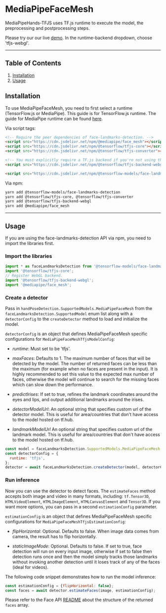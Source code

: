 # MediaPipeFaceMesh

MediaPipeHands-TFJS uses TF.js runtime to execute the model, the preprocessing and postprocessing steps.

Please try our our live [demo](https://storage.googleapis.com/tfjs-models/demos/face-landmarks-detection/index.html?model=mediapipe_facemesh).
In the runtime-backend dropdown, choose 'tfjs-webgl'.

--------------------------------------------------------------------------------

## Table of Contents

1.  [Installation](#installation)
2.  [Usage](#usage)

## Installation

To use MediaPipeFaceMesh, you need to first select a runtime (TensorFlow.js or MediaPipe).
This guide is for TensorFlow.js
runtime. The guide for MediaPipe runtime can be found
[here](https://github.com/tensorflow/tfjs-models/tree/master/face-landmarks-detection/src/mediapipe).

Via script tags:

```html
<!-- Require the peer dependencies of face-landmarks-detection. -->
<script src="https://cdn.jsdelivr.net/npm/@mediapipe/face_mesh"></script>
<script src="https://cdn.jsdelivr.net/npm/@tensorflow/tfjs-core"></script>
<script src="https://cdn.jsdelivr.net/npm/@tensorflow/tfjs-converter"></script>

<!-- You must explicitly require a TF.js backend if you're not using the TF.js union bundle. -->
<script src="https://cdn.jsdelivr.net/npm/@tensorflow/tfjs-backend-webgl"></script>

<script src="https://cdn.jsdelivr.net/npm/@tensorflow-models/face-landmarks-detection"></script>
```

Via npm:

```sh
yarn add @tensorflow-models/face-landmarks-detection
yarn add @tensorflow/tfjs-core, @tensorflow/tfjs-converter
yarn add @tensorflow/tfjs-backend-webgl
yarn add @mediapipe/face_mesh
```

-----------------------------------------------------------------------
## Usage

If you are using the face-landmarks-detection API via npm, you need to import the libraries first.

### Import the libraries

```javascript
import * as faceLandmarksDetection from '@tensorflow-models/face-landmarks-detection';
import '@tensorflow/tfjs-core';
// Register WebGL backend.
import '@tensorflow/tfjs-backend-webgl';
import '@mediapipe/face_mesh';
```
### Create a detector

Pass in `handPoseDetection.SupportedModels.MediaPipeFaceMesh` from the
`faceLandmarksDetection.SupportedModel` enum list along with a `detectorConfig` to the
`createDetector` method to load and initialize the model.

`detectorConfig` is an object that defines MediaPipeFaceMesh specific configurations for `MediaPipeFaceMeshTfjsModelConfig`:

*   *runtime*: Must set to be 'tfjs'.

*   *maxFaces*: Defaults to 1. The maximum number of faces that will be detected by the model. The number of returned faces can be less than the maximum (for example when no faces are present in the input). It is highly recommended to set this value to the expected max number of faces, otherwise the model will continue to search for the missing faces which can slow down the performance.

*   *predictIrises*: If set to true, refines the landmark coordinates around the eyes and lips, and output additional landmarks around the irises.

*   *detectorModelUrl*: An optional string that specifies custom url of
the detector model. This is useful for area/countries that don't have access to the model hosted on tf.hub.
*   *landmarkModelUrl* An optional string that specifies custom url of
the landmark model. This is useful for area/countries that don't have access to the model hosted on tf.hub.

```javascript
const model = faceLandmarksDetection.SupportedModels.MediaPipeFaceMesh;
const detectorConfig = {
  runtime: 'tfjs',
};
detector = await faceLandmarksDetection.createDetector(model, detectorConfig);
```

### Run inference

Now you can use the detector to detect faces. The `estimateFaces` method
accepts both image and video in many formats, including: `tf.Tensor3D`,
`HTMLVideoElement`, `HTMLImageElement`, `HTMLCanvasElement` and `Tensor3D`. If you want more
options, you can pass in a second `estimationConfig` parameter.

`estimationConfig` is an object that defines MediaPipeFaceMesh specific configurations for `MediaPipeFaceMeshTfjsEstimationConfig`:

*   *flipHorizontal*: Optional. Defaults to false. When image data comes from camera, the result has to flip horizontally.

*   *staticImageMode*: Optional. Defaults to false. If set to true, face detection
will run on every input image, otherwise if set to false then detection runs
once and then the model simply tracks those landmarks without invoking
another detection until it loses track of any of the faces (ideal for videos).

The following code snippet demonstrates how to run the model inference:

```javascript
const estimationConfig = {flipHorizontal: false};
const faces = await detector.estimateFaces(image, estimationConfig);
```

Please refer to the Face API
[README](https://github.com/tensorflow/tfjs-models/blob/master/face-landmarks-detection/README.md#how-to-run-it)
about the structure of the returned `faces` array.
